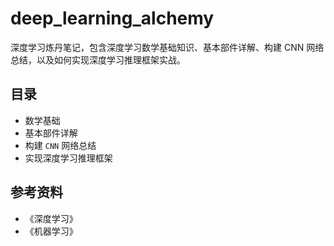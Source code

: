 # deep_learning_alchemy
深度学习炼丹笔记，包含深度学习数学基础知识、基本部件详解、构建 CNN 网络总结，以及如何实现深度学习推理框架实战。

## 目录

- 数学基础
- 基本部件详解
- 构建 `CNN` 网络总结
- 实现深度学习推理框架

## 参考资料

- 《深度学习》
- 《机器学习》
